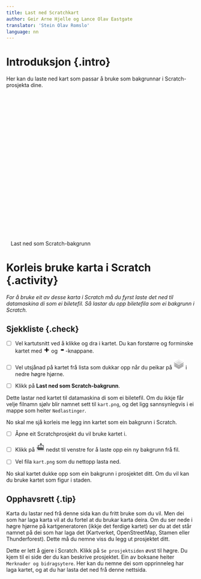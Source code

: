 ```yaml
---
title: Last ned Scratchkart
author: Geir Arne Hjelle og Lance Olav Eastgate
translator: 'Stein Olav Romslo'
language: nn
---
```


<link rel="stylesheet" href="leaflet.css" />
<script src="leaflet.js"></script>
<script src="leaflet-image.js"></script>


# Introduksjon {.intro}

Her kan du laste ned kart som passar å bruke som bakgrunnar i
Scratch-prosjekta dine.

<div style="margin: auto; width: 480px">
  <div id="kart" style="width: 480px; height: 360px"></div>

  <p>
    <br />
    <a id="last_ned_som_bilete" class="btn btn-default btn-lg btn-block">Last ned som Scratch-bakgrunn</a>
  </p>
</div>


# Korleis bruke karta i Scratch {.activity}

_For å bruke eit av desse karta i Scratch må du fyrst laste det ned til
datamaskina di som ei biletefil. Så lastar du opp biletefila som ei bakgrunn i
Scratch._

## Sjekkliste {.check}

- [ ] Vel kartutsnitt ved å klikke og dra i kartet. Du kan forstørre og
  forminske kartet med ![Bilete pluss](knapp_pluss.png) og
  ![Bilete minus](knapp_minus.png)-knappane.

- [ ] Vel utsjånad på kartet frå lista som dukkar opp når du peikar på
  ![kartlag](kartlag.png) i nedre høgre hjørne.

- [ ] Klikk på **Last ned som Scratch-bakgrunn**.

Dette lastar ned kartet til datamaskina di som ei biletefil. Om du ikkje får
velje filnamn sjølv blir namnet sett til `kart.png`, og det ligg sannsynlegvis i
ei mappe som heiter `Nedlastinger`.

No skal me sjå korleis me legg inn kartet som ein bakgrunn i Scratch.

- [ ] Åpne eit Scratchprosjekt du vil bruke kartet i.

- [ ] Klikk på ![Last opp bakgrunn frå fil](../bilder/hent-fra-fil.png) nedst
  til venstre for å laste opp ein ny bakgrunn frå fil.

- [ ] Vel fila `kart.png` som du nettopp lasta ned.

No skal kartet dukke opp som ein bakgrunn i prosjektet ditt. Om du vil kan du
bruke kartet som figur i staden.

## Opphavsrett {.tip}

Karta du lastar ned frå denne sida kan du fritt bruke som du vil. Men dei som
har laga karta vil at du fortel at du brukar karta deira. Om du ser nede i høgre
hjørne på kartgeneratoren (ikkje det ferdige kartet) ser du at det står namnet
på dei som har laga det (Kartverket, OpenStreetMap, Stamen eller Thunderforest).
Dette må du nemne viss du legg ut prosjektet ditt.

Dette er lett å gjere i Scratch. Klikk på `Se prosjektsiden` øvst til høgre. Du
kjem til ei side der du kan beskrive prosjektet. Ein av boksane heiter
`Merknader og bidragsytere`. Her kan du nemne dei som opprinneleg har laga
kartet, og at du har lasta det ned frå denne nettsida.

<script src="kart.js"></script>
